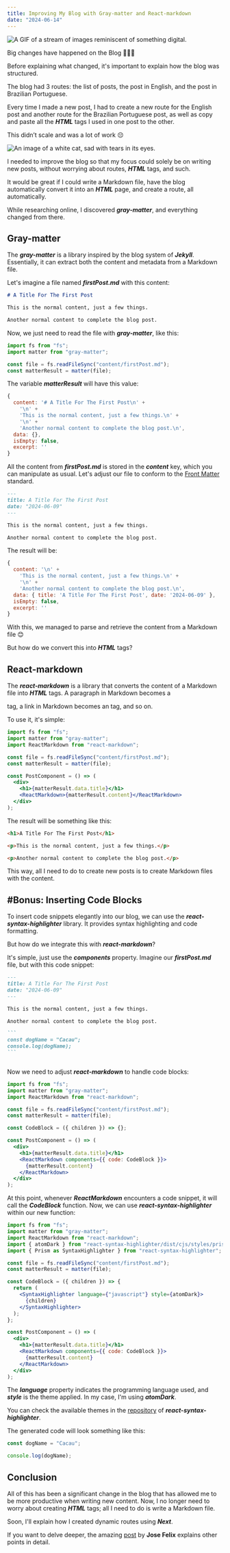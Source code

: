 ```yaml
---
title: Improving My Blog with Gray-matter and React-markdown
date: "2024-06-14"
---
```


![A GIF of a stream of images reminiscent of something digital.](/improving-my-blog/digital.webp)

Big changes have happened on the Blog 🎉🎉🎉

Before explaining what changed, it's important to explain how the blog was structured.

The blog had 3 routes: the list of posts, the post in English, and the post in Brazilian Portuguese.

Every time I made a new post, I had to create a new route for the English post and another route for the Brazilian Portuguese post, as well as copy and paste all the **_HTML_** tags I used in one post to the other.

This didn’t scale and was a lot of work 😔

![An image of a white cat, sad with tears in its eyes.](/improving-my-blog/sadCat.jpg)

I needed to improve the blog so that my focus could solely be on writing new posts, without worrying about routes, **_HTML_** tags, and such.

It would be great if I could write a Markdown file, have the blog automatically convert it into an **_HTML_** page, and create a route, all automatically.

While researching online, I discovered **_gray-matter_**, and everything changed from there.

## Gray-matter

The **_gray-matter_** is a library inspired by the blog system of **_Jekyll_**. Essentially, it can extract both the content and metadata from a Markdown file.

Let's imagine a file named **_firstPost.md_** with this content:

```md
# A Title For The First Post

This is the normal content, just a few things.

Another normal content to complete the blog post.
```

Now, we just need to read the file with **_gray-matter_**, like this:

```javascript
import fs from "fs";
import matter from "gray-matter";

const file = fs.readFileSync("content/firstPost.md");
const matterResult = matter(file);
```

The variable **_matterResult_** will have this value:

```javascript
{
  content: '# A Title For The First Post\n' +
    '\n' +
    'This is the normal content, just a few things.\n' +
    '\n' +
    'Another normal content to complete the blog post.\n',
  data: {},
  isEmpty: false,
  excerpt: ''
}
```

All the content from **_firstPost.md_** is stored in the **_content_** key, which you can manipulate as usual. Let's adjust our file to conform to the [Front Matter](https://jekyllrb.com/docs/front-matter/) standard.

```md
---
title: A Title For The First Post
date: "2024-06-09"
---

This is the normal content, just a few things.

Another normal content to complete the blog post.
```

The result will be:

```javascript
{
  content: '\n' +
    'This is the normal content, just a few things.\n' +
    '\n' +
    'Another normal content to complete the blog post.\n',
  data: { title: 'A Title For The First Post', date: '2024-06-09' },
  isEmpty: false,
  excerpt: ''
}
```

With this, we managed to parse and retrieve the content from a Markdown file 😊

But how do we convert this into **_HTML_** tags?

## React-markdown

The **_react-markdown_** is a library that converts the content of a Markdown file into **_HTML_** tags. A paragraph in Markdown becomes a **_<p>_** tag, a link in Markdown becomes an **_<a>_** tag, and so on.

To use it, it's simple:

```jsx
import fs from "fs";
import matter from "gray-matter";
import ReactMarkdown from "react-markdown";

const file = fs.readFileSync("content/firstPost.md");
const matterResult = matter(file);

const PostComponent = () => (
  <div>
    <h1>{matterResult.data.title}</h1>
    <ReactMarkdown>{matterResult.content}</ReactMarkdown>
  </div>
);
```

The result will be something like this:

```html
<h1>A Title For The First Post</h1>

<p>This is the normal content, just a few things.</p>

<p>Another normal content to complete the blog post.</p>
```

This way, all I need to do to create new posts is to create Markdown files with the content.

## #Bonus: Inserting Code Blocks

To insert code snippets elegantly into our blog, we can use the **_react-syntax-highlighter_** library. It provides syntax highlighting and code formatting.

But how do we integrate this with **_react-markdown_**?

It's simple, just use the **_components_** property. Imagine our **_firstPost.md_** file, but with this code snippet:

````md
---
title: A Title For The First Post
date: "2024-06-09"
---

This is the normal content, just a few things.

Another normal content to complete the blog post.

```
const dogName = "Cacau";
console.log(dogName);
```
````

```

```

Now we need to adjust **_react-markdown_** to handle code blocks:

```jsx
import fs from "fs";
import matter from "gray-matter";
import ReactMarkdown from "react-markdown";

const file = fs.readFileSync("content/firstPost.md");
const matterResult = matter(file);

const CodeBlock = ({ children }) => {};

const PostComponent = () => (
  <div>
    <h1>{matterResult.data.title}</h1>
    <ReactMarkdown components={{ code: CodeBlock }}>
      {matterResult.content}
    </ReactMarkdown>
  </div>
);
```

At this point, whenever **_ReactMarkdown_** encounters a code snippet, it will call the **_CodeBlock_** function. Now, we can use **_react-syntax-highlighter_** within our new function:

```jsx
import fs from "fs";
import matter from "gray-matter";
import ReactMarkdown from "react-markdown";
import { atomDark } from "react-syntax-highlighter/dist/cjs/styles/prism";
import { Prism as SyntaxHighlighter } from "react-syntax-highlighter";

const file = fs.readFileSync("content/firstPost.md");
const matterResult = matter(file);

const CodeBlock = ({ children }) => {
  return (
    <SyntaxHighlighter language={"javascript"} style={atomDark}>
      {children}
    </SyntaxHighlighter>
  );
};

const PostComponent = () => (
  <div>
    <h1>{matterResult.data.title}</h1>
    <ReactMarkdown components={{ code: CodeBlock }}>
      {matterResult.content}
    </ReactMarkdown>
  </div>
);
```

The **_language_** property indicates the programming language used, and **_style_** is the theme applied. In my case, I'm using **_atomDark_**.

You can check the available themes in the [repository](https://github.com/react-syntax-highlighter/react-syntax-highlighter) of **_react-syntax-highlighter_**.

The generated code will look something like this:

```javascript
const dogName = "Cacau";

console.log(dogName);
```

## Conclusion

All of this has been a significant change in the blog that has allowed me to be more productive when writing new content. Now, I no longer need to worry about creating **_HTML_** tags; all I need to do is write a Markdown file.

Soon, I'll explain how I created dynamic routes using **_Next_**.

If you want to delve deeper, the amazing [post](https://dev.to/joserfelix/how-to-make-a-static-blog-with-next-js-2bd6) by **Jose Felix** explains other points in detail.
